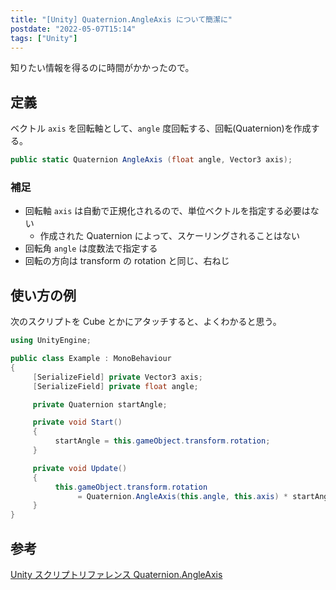 ```yaml
---
title: "[Unity] Quaternion.AngleAxis について簡潔に"
postdate: "2022-05-07T15:14"
tags: ["Unity"]
---
```


知りたい情報を得るのに時間がかかったので。

## 定義

ベクトル `axis` を回転軸として、`angle` 度回転する、回転(Quaternion)を作成する。

```cs
public static Quaternion AngleAxis (float angle, Vector3 axis);
```

### 補足

- 回転軸 `axis` は自動で正規化されるので、単位ベクトルを指定する必要はない
  - 作成された Quaternion によって、スケーリングされることはない
- 回転角 `angle` は度数法で指定する
- 回転の方向は transform の rotation と同じ、右ねじ

## 使い方の例

次のスクリプトを Cube とかにアタッチすると、よくわかると思う。

```cs
using UnityEngine;

public class Example : MonoBehaviour
{
     [SerializeField] private Vector3 axis;
     [SerializeField] private float angle;

     private Quaternion startAngle;

     private void Start()
     {
          startAngle = this.gameObject.transform.rotation;
     }

     private void Update()
     {
          this.gameObject.transform.rotation
               = Quaternion.AngleAxis(this.angle, this.axis) * startAngle;
     }
}
```

## 参考

[Unity スクリプトリファレンス Quaternion.AngleAxis](https://docs.unity3d.com/ja/current/ScriptReference/Quaternion.AngleAxis.html)

